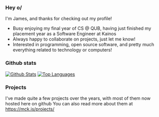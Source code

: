### Hey o/

I'm <!-- Autumn --> James, and thanks for checking out my profile!

- Busy enjoying my final year of CS @ QUB, having just finished my placement year as a Software Engineer at Kainos
- Always happy to collaborate on projects, just let me know!
- Interested in programming, open source software, and pretty much everything related to technology or computers!

### Github stats

[![Github Stats](https://github-readme-stats.vercel.app/api?username=autumn-mck&show_icons=true&count_private=true&bg_color=1e2030&text_color=cad3f5&icon_color=c6a0f6&title_color=8aadf4&hide_rank=true&hide=contribs)](https://github.com/anuraghazra/github-readme-stats)
[![Top Languages](https://github-readme-stats.vercel.app/api/top-langs/?username=autumn-mck&layout=compact&bg_color=1e2030&text_color=cad3f5&icon_color=c6a0f6&title_color=8aadf4&exclude_repo=site-web-gen-java)](https://github.com/anuraghazra/github-readme-stats)

### Projects

I've made quite a few projects over the years, with most of them now hosted here on github
You can also read more about them at https://mck.is/projects/

